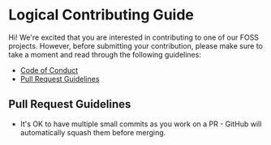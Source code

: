 # Logical Contributing Guide

Hi! We're excited that you are interested in contributing to one of our FOSS
projects. However, before submitting your contribution, please make sure to take
a moment and read through the following guidelines:

- [Code of Conduct](https://github.com/logicalhq/.template/blob/main/.github/CODE_OF_CONDUCT.md)
- [Pull Request Guidelines](#pull-request-guidelines)

## Pull Request Guidelines

- It's OK to have multiple small commits as you work on a PR - GitHub will
  automatically squash them before merging.
